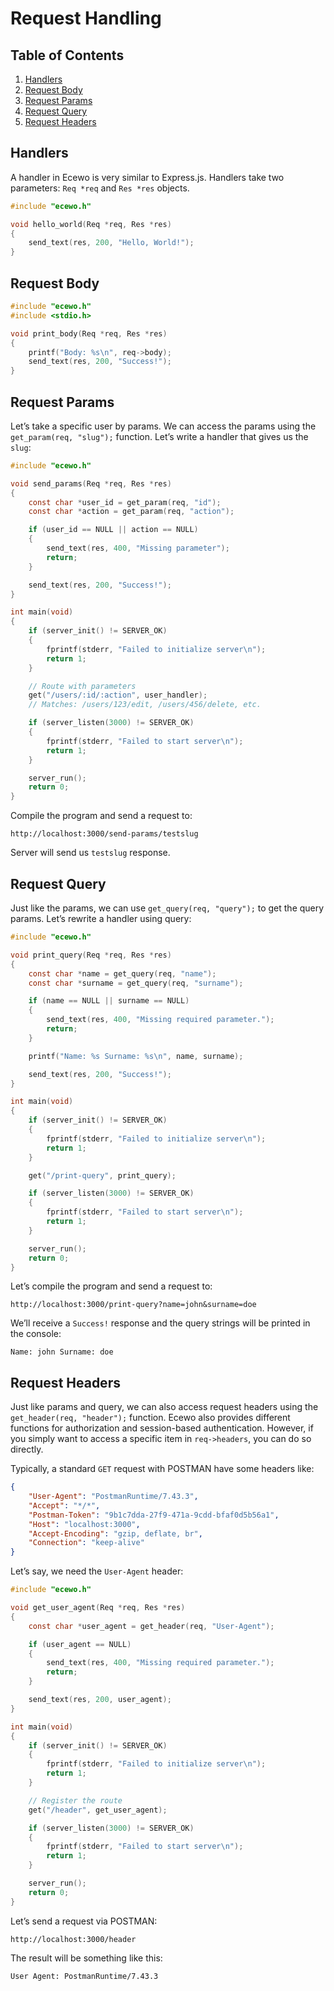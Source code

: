 # Request Handling

## Table of Contents

1. [Handlers](#handlers)
2. [Request Body](#request-body)
3. [Request Params](#request-params)
4. [Request Query](#request-query)
5. [Request Headers](#request-headers)

## Handlers

A handler in Ecewo is very similar to Express.js. Handlers take two parameters: `Req *req` and `Res *res` objects.

```c
#include "ecewo.h"

void hello_world(Req *req, Res *res)
{
    send_text(res, 200, "Hello, World!");
}
```

## Request Body

```c
#include "ecewo.h"
#include <stdio.h>

void print_body(Req *req, Res *res)
{
    printf("Body: %s\n", req->body);
    send_text(res, 200, "Success!");
}
```

## Request Params

Let’s take a specific user by params. We can access the params using the `get_param(req, "slug");` function. Let’s write a handler that gives us the `slug`:

```c
#include "ecewo.h"

void send_params(Req *req, Res *res)
{
    const char *user_id = get_param(req, "id");
    const char *action = get_param(req, "action");

    if (user_id == NULL || action == NULL)
    {
        send_text(res, 400, "Missing parameter");
        return;
    }

    send_text(res, 200, "Success!");
}

int main(void)
{
    if (server_init() != SERVER_OK)
    {
        fprintf(stderr, "Failed to initialize server\n");
        return 1;
    }

    // Route with parameters
    get("/users/:id/:action", user_handler);
    // Matches: /users/123/edit, /users/456/delete, etc.

    if (server_listen(3000) != SERVER_OK)
    {
        fprintf(stderr, "Failed to start server\n");
        return 1;
    }

    server_run();
    return 0;
}
```

Compile the program and send a request to:

```
http://localhost:3000/send-params/testslug
```

Server will send us `testslug` response.

## Request Query

Just like the params, we can use `get_query(req, "query");` to get the query params. Let’s rewrite a handler using query:

```c
#include "ecewo.h"

void print_query(Req *req, Res *res)
{
    const char *name = get_query(req, "name");
    const char *surname = get_query(req, "surname");

    if (name == NULL || surname == NULL)
    {
        send_text(res, 400, "Missing required parameter.");
        return;
    }

    printf("Name: %s Surname: %s\n", name, surname);

    send_text(res, 200, "Success!");
}

int main(void)
{
    if (server_init() != SERVER_OK)
    {
        fprintf(stderr, "Failed to initialize server\n");
        return 1;
    }

    get("/print-query", print_query);

    if (server_listen(3000) != SERVER_OK)
    {
        fprintf(stderr, "Failed to start server\n");
        return 1;
    }

    server_run();
    return 0;
}
```

Let’s compile the program and send a request to:

```
http://localhost:3000/print-query?name=john&surname=doe
```

We’ll receive a `Success!` response and the query strings will be printed in the console:

```
Name: john Surname: doe
```

## Request Headers

Just like params and query, we can also access request headers using the `get_header(req, "header");` function. Ecewo also provides different functions for authorization and session-based authentication. However, if you simply want to access a specific item in `req->headers`, you can do so directly.

Typically, a standard `GET` request with POSTMAN have some headers like:

```json
{
    "User-Agent": "PostmanRuntime/7.43.3",
    "Accept": "*/*",
    "Postman-Token": "9b1c7dda-27f9-471a-9cdd-bfaf0d5b56a1",
    "Host": "localhost:3000",
    "Accept-Encoding": "gzip, deflate, br",
    "Connection": "keep-alive"
}
```

Let’s say, we need the `User-Agent` header:

```c
#include "ecewo.h"

void get_user_agent(Req *req, Res *res)
{
    const char *user_agent = get_header(req, "User-Agent");

    if (user_agent == NULL)
    {
        send_text(res, 400, "Missing required parameter.");
        return;
    }

    send_text(res, 200, user_agent);
}

int main(void)
{
    if (server_init() != SERVER_OK)
    {
        fprintf(stderr, "Failed to initialize server\n");
        return 1;
    }

    // Register the route
    get("/header", get_user_agent);

    if (server_listen(3000) != SERVER_OK)
    {
        fprintf(stderr, "Failed to start server\n");
        return 1;
    }

    server_run();
    return 0;
}
```

Let’s send a request via POSTMAN:

```
http://localhost:3000/header
```

The result will be something like this:

```
User Agent: PostmanRuntime/7.43.3
```
